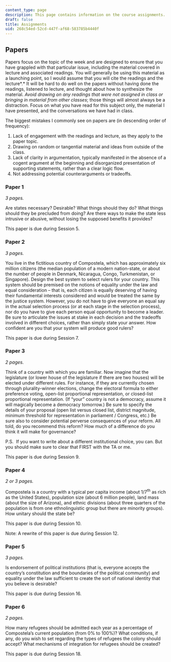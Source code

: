 ```yaml
---
content_type: page
description: This page contains information on the course assignments.
draft: false
title: Assignments
uid: 268c54ed-52cd-447f-af68-583785b4440f
---
```

## Papers

Papers focus on the topic of the week and are designed to ensure that you have grappled with that particular issue, including the material covered in lecture and associated readings. You will generally be using this material as a launching point, so I would assume that you will cite the readings and the lecture*.* It will be hard to do well on the papers without having done the readings, listened to lecture, and thought about how to synthesize the material. *Avoid drawing on any readings that were not assigned in class or bringing in material from other classes*; those things will almost always be a distraction. Focus on what you have read for this subject only, the material I have presented, and the conversations we have had in class.

The biggest mistakes I commonly see on papers are (in descending order of frequency):

1. Lack of engagement with the readings and lecture, as they apply to the paper topic.
2. Drawing on random or tangential material and ideas from outside of the class.
3. Lack of clarity in argumentation, typically manifested in the absence of a cogent argument at the beginning and disorganized presentation of supporting statements, rather than a clear logic flow.
4. Not addressing potential counterarguments or tradeoffs.

### Paper 1

*3 pages.*

Are states necessary? Desirable? What things should they do? What things should they be precluded from doing? Are there ways to make the state less intrusive or abusive, without losing the supposed benefits it provides?

This paper is due during Session 5.

### Paper 2

*3 pages.*

You live in the fictitious country of Compostela, which has approximately six million citizens (the median population of a modern nation-state, or about the number of people in Denmark, Nicaragua, Congo, Turkmenistan, or Singapore). Design the best system to select rulers for your country. This system should be premised on the notions of equality under the law and equal consideration – that is, each citizen is equally deserving of having their fundamental interests considered and would be treated the same by the justice system. However, you do not have to give everyone an equal say in the actual selection process (or at each stage in the selection process), nor do you have to give each person equal opportunity to become a leader. Be sure to articulate the issues at stake in each decision and the tradeoffs involved in different choices, rather than simply state your answer. How confident are you that your system will produce good rulers?

This paper is due during Session 7.

### Paper 3

*2 pages.*

Think of a country with which you are familiar. Now imagine that the legislature (or lower house of the legislature if there are two houses) will be elected under different rules. For instance, if they are currently chosen through plurality-winner elections, change the electoral formula to either preference voting, open-list proportional representation, or closed-list proportional representation. (If “your” country is not a democracy, assume it will magically become a democracy tomorrow.) Be sure to specify the details of your proposal (open list versus closed list, district magnitude, minimum threshold for representation in parliament / Congress, etc.) Be sure also to consider potential perverse consequences of your reform. All told, do you recommend this reform? How much of a difference do you think it will make for governance?

P.S.  If you want to write about a different institutional choice, you can. But you should make sure to clear that FIRST with the TA or me.

This paper is due during Session 9.

### Paper 4

*2 or 3 pages.*

Compostela is a country with a typical per capita income (about 1/7<sup>th</sup> as rich as the United States), population size (about 6 million people), land mass (about the size of Arizona), and ethnic divisions (about three quarters of the population is from one ethnolinguistic group but there are minority groups). How unitary should the state be?

This paper is due during Session 10.

Note: A rewrite of this paper is due during Session 12.

### Paper 5

*3 pages.*

Is endorsement of political institutions (that is, everyone accepts the country’s constitution and the boundaries of the political community) and equality under the law sufficient to create the sort of national identity that you believe is desirable?

This paper is due during Session 16.

### Paper 6

*2 pages.*

How many refugees should be admitted each year as a percentage of Compostela’s current population (from 0% to 100%)? What conditions, if any, do you wish to set regarding the types of refugees the colony should accept? What mechanisms of integration for refugees should be created?

This paper is due during Session 18.